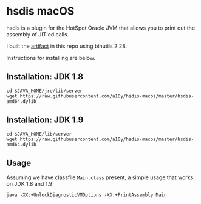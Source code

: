# hsdis macOS

hsdis is a plugin for the HotSpot Oracle JVM that allows you to print out the assembly of JIT'ed calls.

I built the [artifact](https://raw.githubusercontent.com/a10y/hsdis-macos/master/hsdis-amd64.dylib) in this repo using binutils 2.28.

Instructions for installing are below.

## Installation: JDK 1.8

```
cd $JAVA_HOME/jre/lib/server
wget https://raw.githubusercontent.com/a10y/hsdis-macos/master/hsdis-amd64.dylib
```

## Installation: JDK 1.9

```
cd $JAVA_HOME/lib/server
wget https://raw.githubusercontent.com/a10y/hsdis-macos/master/hsdis-amd64.dylib
```

## Usage

Assuming we have classfile `Main.class` present, a simple usage that works on JDK 1.8 and 1.9:

```
java -XX:+UnlockDiagnosticVMOptions -XX:+PrintAssembly Main
```
